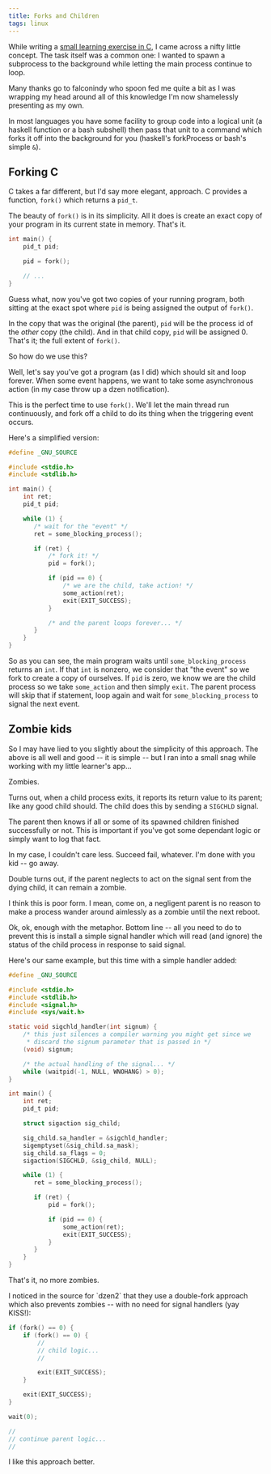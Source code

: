 ```yaml
---
title: Forks and Children
tags: linux
---
```


While writing a [small learning exercise in C][android-receiver], I came 
across a nifty little concept. The task itself was a common one: I 
wanted to spawn a subprocess to the background while letting the main 
process continue to loop.

[android-receiver]: https://github.com/pbrisbin/android-receiver

<div class=note>
Many thanks go to falconindy who spoon fed me quite a bit as I was 
wrapping my head around all of this knowledge I'm now shamelessly 
presenting as my own.
</div>

In most languages you have some facility to group code into a logical 
unit (a haskell function or a bash subshell) then pass that unit to a 
command which forks it off into the background for you (haskell's 
forkProcess or bash's simple `&`).

## Forking C

C takes a far different, but I'd say more elegant, approach. C provides 
a function, `fork()` which returns a `pid_t`.

The beauty of `fork()` is in its simplicity. All it does is create an 
exact copy of your program in its current state in memory. That's it.

```c 
int main() {
    pid_t pid;

    pid = fork();

    // ...
}
```

Guess what, now you've got two copies of your running program, both 
sitting at the exact spot where `pid` is being assigned the output of 
`fork()`.

In the copy that was the original (the parent), `pid` will be the 
process id of the *other* copy (the child). And in that child copy, 
`pid` will be assigned 0. That's it; the full extent of `fork()`.

So how do we use this?

Well, let's say you've got a program (as I did) which should sit and 
loop forever. When some event happens, we want to take some asynchronous 
action (in my case throw up a dzen notification).

This is the perfect time to use `fork()`. We'll let the main thread run 
continuously, and fork off a child to do its thing when the triggering 
event occurs.

Here's a simplified version:

```c 
#define _GNU_SOURCE

#include <stdio.h>
#include <stdlib.h>

int main() {
    int ret;
    pid_t pid;

    while (1) {
       /* wait for the "event" */
       ret = some_blocking_process();

       if (ret) {
           /* fork it! */
           pid = fork();

           if (pid == 0) {
               /* we are the child, take action! */
               some_action(ret);
               exit(EXIT_SUCCESS);
           }

           /* and the parent loops forever... */
       }
    }
}
```

So as you can see, the main program waits until `some_blocking_process` 
returns an `int`. If that `int` is nonzero, we consider that "the event" 
so we fork to create a copy of ourselves. If `pid` is zero, we know we 
are the child process so we take `some_action` and then simply `exit`. 
The parent process will skip that if statement, loop again and wait for 
`some_blocking_process` to signal the next event.

## Zombie kids

So I may have lied to you slightly about the simplicity of this 
approach. The above is all well and good -- it is simple -- but I ran 
into a small snag while working with my little learner's app...

Zombies.

Turns out, when a child process exits, it reports its return value to 
its parent; like any good child should. The child does this by sending a 
`SIGCHLD` signal.

The parent then knows if all or some of its spawned children finished 
successfully or not. This is important if you've got some dependant 
logic or simply want to log that fact.

In my case, I couldn't care less. Succeed fail, whatever. I'm done with 
you kid -- go away.

Double turns out, if the parent neglects to act on the signal sent from 
the dying child, it can remain a zombie.

I think this is poor form. I mean, come on, a negligent parent is no 
reason to make a process wander around aimlessly as a zombie until the 
next reboot.

Ok, ok, enough with the metaphor. Bottom line -- all you need to do to 
prevent this is install a simple signal handler which will read (and 
ignore) the status of the child process in response to said signal.

Here's our same example, but this time with a simple handler added:

```c 
#define _GNU_SOURCE

#include <stdio.h>
#include <stdlib.h>
#include <signal.h>
#include <sys/wait.h>

static void sigchld_handler(int signum) {
    /* this just silences a compiler warning you might get since we 
     * discard the signum parameter that is passed in */
    (void) signum;

    /* the actual handling of the signal... */
    while (waitpid(-1, NULL, WNOHANG) > 0);
}

int main() {
    int ret;
    pid_t pid;

    struct sigaction sig_child;

    sig_child.sa_handler = &sigchld_handler;
    sigemptyset(&sig_child.sa_mask);
    sig_child.sa_flags = 0;
    sigaction(SIGCHLD, &sig_child, NULL);

    while (1) {
       ret = some_blocking_process();

       if (ret) {
           pid = fork();

           if (pid == 0) {
               some_action(ret);
               exit(EXIT_SUCCESS);
           }
       }
    }
}
```

That's it, no more zombies.

<div class="well">
I noticed in the source for `dzen2` that they use a double-fork approach 
which also prevents zombies -- with no need for signal handlers (yay 
KISS!):

```c 
if (fork() == 0) {
    if (fork() == 0) {
        //
        // child logic...
        //

        exit(EXIT_SUCCESS);
    }

    exit(EXIT_SUCCESS);
}

wait(0);

//
// continue parent logic...
//
```

I like this approach better.
</div>
